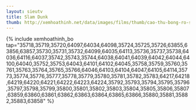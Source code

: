 ```yaml
---
layout: sieutv
title: Slam Dunk
thumb: http://xemhoathinh.net/data/images/films/thumb/cao-thu-bong-ro-slam-dunk-1996.jpg
---
```

{% include xemhoathinh_bo tap="35718,35719,35720,64097,64034,64098,35724,35725,35726,63855,63856,63857,35730,35731,35732,64099,64035,64113,35736,35737,35738,64036,64116,64037,35742,35743,35744,64038,64041,64039,64042,64044,64100,64040,35752,35753,64043,64101,64102,64045,35758,35759,35760,35761,35763,35764,35765,35766,64046,64103,64104,64047,64105,64114,35773,35774,35776,35777,35778,35779,35780,35781,35782,35783,64217,64218,64219,64220,64221,64222,64223,64224,35792,35793,35794,35795,35796,35797,35798,35799,35800,35801,35802,35803,35804,35805,35806,35807,63859,63860,63861,63862,63863,63864,63865,63866,35880,35881,35882,35883,63858" %} 
